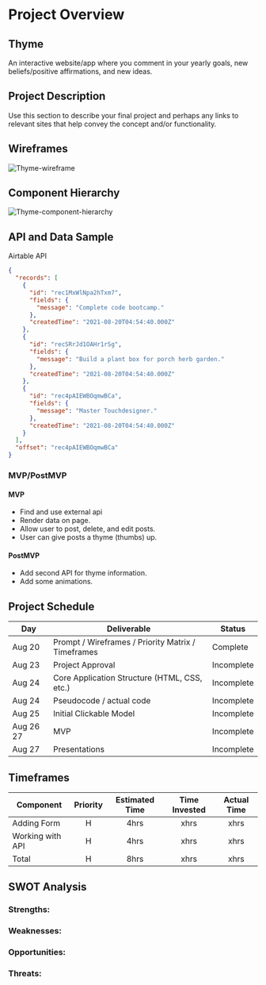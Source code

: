 # Project Overview

## Thyme

An interactive website/app where you comment in your yearly goals, new beliefs/positive affirmations, and new ideas.

## Project Description

Use this section to describe your final project and perhaps any links to relevant sites that help convey the concept and/or functionality.

## Wireframes

![Thyme-wireframe](https://imgur.com/JXGDANl)

## Component Hierarchy

![Thyme-component-hierarchy](https://imgur.com/StVk9JR)

## API and Data Sample

Airtable API

```json
{
  "records": [
    {
      "id": "rec1MxWlNpa2hTxm7",
      "fields": {
        "message": "Complete code bootcamp."
      },
      "createdTime": "2021-08-20T04:54:40.000Z"
    },
    {
      "id": "recSRrJd1OAHr1rSg",
      "fields": {
        "message": "Build a plant box for porch herb garden."
      },
      "createdTime": "2021-08-20T04:54:40.000Z"
    },
    {
      "id": "rec4pAIEWBOqmwBCa",
      "fields": {
        "message": "Master Touchdesigner."
      },
      "createdTime": "2021-08-20T04:54:40.000Z"
    }
  ],
  "offset": "rec4pAIEWBOqmwBCa"
}
```

### MVP/PostMVP

<!-- The functionality will then be divided into two separate lists: MVP and PostMVP. Carefully decide what is placed into your MVP, as the client will expect this functionality to be implemented upon project completion. -->

#### MVP

- Find and use external api
- Render data on page.
- Allow user to post, delete, and edit posts.
- User can give posts a thyme (thumbs) up.

#### PostMVP

- Add second API for thyme information.
- Add some animations.

## Project Schedule

| Day       | Deliverable                                        | Status     |
| --------- | -------------------------------------------------- | ---------- |
| Aug 20    | Prompt / Wireframes / Priority Matrix / Timeframes | Complete   |
| Aug 23    | Project Approval                                   | Incomplete |
| Aug 24    | Core Application Structure (HTML, CSS, etc.)       | Incomplete |
| Aug 24    | Pseudocode / actual code                           | Incomplete |
| Aug 25    | Initial Clickable Model                            | Incomplete |
| Aug 26 27 | MVP                                                | Incomplete |
| Aug 27    | Presentations                                      | Incomplete |

## Timeframes

| Component        | Priority | Estimated Time | Time Invested | Actual Time |
| ---------------- | :------: | :------------: | :-----------: | :---------: |
| Adding Form      |    H     |      4hrs      |     xhrs      |    xhrs     |
| Working with API |    H     |      4hrs      |     xhrs      |    xhrs     |
| Total            |    H     |      8hrs      |     xhrs      |    xhrs     |

## SWOT Analysis

### Strengths:

### Weaknesses:

### Opportunities:

### Threats:

